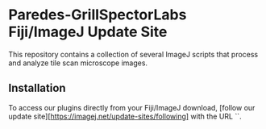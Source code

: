 # Paredes-GrillSpectorLabs Fiji/ImageJ Update Site
This repository contains a collection of several ImageJ scripts that process and analyze tile scan microscope images.

## Installation
To access our plugins directly from your Fiji/ImageJ download, [follow our update site][https://imagej.net/update-sites/following] with the URL ``.
